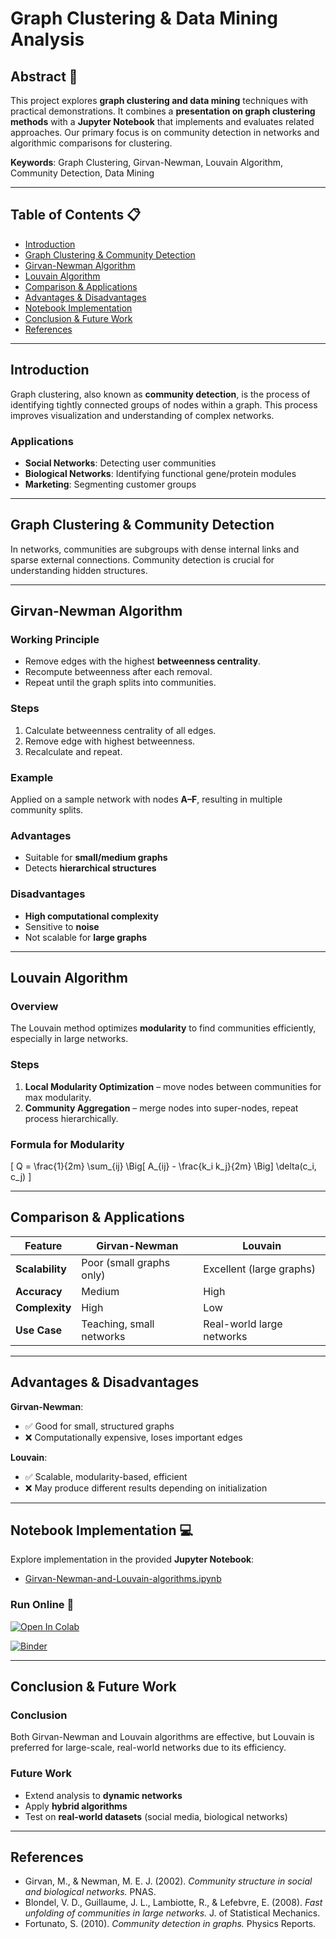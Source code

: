# Graph Clustering & Data Mining Analysis

## Abstract 📄

This project explores **graph clustering and data mining** techniques with practical demonstrations. It combines a **presentation on graph clustering methods** with a **Jupyter Notebook** that implements and evaluates related approaches. Our primary focus is on community detection in networks and algorithmic comparisons for clustering.

**Keywords**: Graph Clustering, Girvan-Newman, Louvain Algorithm, Community Detection, Data Mining

---

## Table of Contents 📋

* [Introduction](#introduction)  
* [Graph Clustering & Community Detection](#graph-clustering--community-detection)  
* [Girvan-Newman Algorithm](#girvan-newman-algorithm)  
* [Louvain Algorithm](#louvain-algorithm)  
* [Comparison & Applications](#comparison--applications)  
* [Advantages & Disadvantages](#advantages--disadvantages)  
* [Notebook Implementation](#notebook-implementation)  
* [Conclusion & Future Work](#conclusion--future-work)  
* [References](#references)

---

## Introduction

Graph clustering, also known as **community detection**, is the process of identifying tightly connected groups of nodes within a graph. This process improves visualization and understanding of complex networks.

### Applications
- **Social Networks**: Detecting user communities  
- **Biological Networks**: Identifying functional gene/protein modules  
- **Marketing**: Segmenting customer groups

---

## Graph Clustering & Community Detection

In networks, communities are subgroups with dense internal links and sparse external connections. Community detection is crucial for understanding hidden structures.

---

## Girvan-Newman Algorithm

### Working Principle
* Remove edges with the highest **betweenness centrality**.  
* Recompute betweenness after each removal.  
* Repeat until the graph splits into communities.

### Steps
1. Calculate betweenness centrality of all edges.  
2. Remove edge with highest betweenness.  
3. Recalculate and repeat.

### Example
Applied on a sample network with nodes **A–F**, resulting in multiple community splits.

### Advantages
- Suitable for **small/medium graphs**  
- Detects **hierarchical structures**

### Disadvantages
- **High computational complexity**  
- Sensitive to **noise**  
- Not scalable for **large graphs**

---

## Louvain Algorithm

### Overview
The Louvain method optimizes **modularity** to find communities efficiently, especially in large networks.

### Steps
1. **Local Modularity Optimization** – move nodes between communities for max modularity.  
2. **Community Aggregation** – merge nodes into super-nodes, repeat process hierarchically.

### Formula for Modularity
\[
Q = \frac{1}{2m} \sum_{ij} \Big[ A_{ij} - \frac{k_i k_j}{2m} \Big] \delta(c_i, c_j)
\]

---

## Comparison & Applications

| Feature                  | Girvan-Newman                 | Louvain                     |  
|--------------------------|-------------------------------|-----------------------------|  
| **Scalability**          | Poor (small graphs only)      | Excellent (large graphs)    |  
| **Accuracy**             | Medium                        | High                        |  
| **Complexity**           | High                          | Low                         |  
| **Use Case**             | Teaching, small networks      | Real-world large networks   |

---

## Advantages & Disadvantages

**Girvan-Newman**:  
- ✅ Good for small, structured graphs  
- ❌ Computationally expensive, loses important edges

**Louvain**:  
- ✅ Scalable, modularity-based, efficient  
- ❌ May produce different results depending on initialization

---
## Notebook Implementation 💻

Explore implementation in the provided **Jupyter Notebook**:

* [Girvan-Newman-and-Louvain-algorithms.ipynb](https://github.com/elahehmood/Graph-Clustering-and-Data-Mining-Analysis/blob/main/Girvan-Newman-and-Louvain-algorithms.ipynb)

### Run Online 🚀

[![Open In Colab](https://colab.research.google.com/assets/colab-badge.svg)](https://colab.research.google.com/github/elahehmood/Graph-Clustering-and-Data-Mining-Analysis/blob/main/Girvan-Newman-and-Louvain-algorithms.ipynb)

[![Binder](https://mybinder.org/badge_logo.svg)](https://mybinder.org/v2/gh/elahehmood/Graph-Clustering-and-Data-Mining-Analysis/HEAD?labpath=Girvan-Newman-and-Louvain-algorithms.ipynb)

---

## Conclusion & Future Work

### Conclusion
Both Girvan-Newman and Louvain algorithms are effective, but Louvain is preferred for large-scale, real-world networks due to its efficiency.

### Future Work
- Extend analysis to **dynamic networks**  
- Apply **hybrid algorithms**  
- Test on **real-world datasets** (social media, biological networks)

---

## References

* Girvan, M., & Newman, M. E. J. (2002). *Community structure in social and biological networks.* PNAS.  
* Blondel, V. D., Guillaume, J. L., Lambiotte, R., & Lefebvre, E. (2008). *Fast unfolding of communities in large networks.* J. of Statistical Mechanics.  
* Fortunato, S. (2010). *Community detection in graphs.* Physics Reports.
